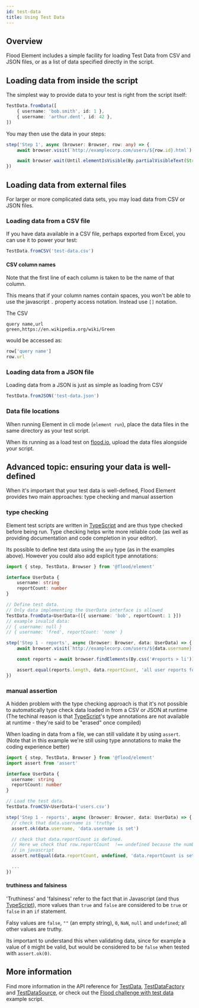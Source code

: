 ```yaml
---
id: test-data
title: Using Test Data
---
```


## Overview

Flood Element includes a simple facility for loading Test Data from CSV and JSON files, or as a list of data specified directly in the script.

## Loading data from inside the script

The simplest way to provide data to your test is right from the script itself:

```typescript
TestData.fromData([
	{ username: 'bob.smith', id: 1 },
	{ username: 'arthur.dent', id: 42 },
])
```

You may then use the data in your steps:

```typescript
step('Step 1', async (browser: Browser, row: any) => {
	await browser.visit(`http://examplecorp.com/users/${row.id}.html`)

	await browser.wait(Until.elementIsVisible(By.partialVisibleText(String(row.id))))
})
```

## Loading data from external files

For larger or more complicated data sets, you may load data from CSV or JSON files.

### Loading data from a CSV file

If you have data available in a CSV file, perhaps exported from Excel, you can use it to power your test:

```typescript
TestData.fromCSV('test-data.csv')
```

#### CSV column names

Note that the first line of each column is taken to be the name of that column.

This means that if your column names contain spaces, you won't be able to use the javascript `.` property access notation.
Instead use `[]` notation.

The CSV

```csv
query name,url
green,https://en.wikipedia.org/wiki/Green
```

would be accessed as:

```typescript
row['query name']
row.url
```

### Loading data from a JSON file

Loading data from a JSON is just as simple as loading from CSV

```typescript
TestData.fromJSON('test-data.json')
```

### Data file locations

When running Element in cli mode (`element run`), place the data files in the same directory as your test script.

When its running as a load test on [flood.io](https://flood.io), upload the data files alongside your script.

## Advanced topic: ensuring your data is well-defined

When it's important that your test data is well-defined, Flood Element provides two main approaches: type checking and manual assertion

### type checking

Element test scripts are written in [TypeScript] and are thus type checked before being run. Type checking helps write more reliable code (as well as providing documentation and code completion in your editor).

Its possible to define test data using the `any` type (as in the examples above). However you could also add explicit type annotations:

```typescript
import { step, TestData, Browser } from '@flood/element'

interface UserData {
	username: string
	reportCount: number
}

// Define test data.
// Only data implementing the UserData interface is allowed
TestData.fromData<UserData>([{ username: 'bob', reportCount: 1 }])
// example invalid data:
// { username: null }
// { username: 'fred', reportCount: 'none' }

step('Step 1 - reports', async (browser: Browser, data: UserData) => {
	await browser.visit(`http://examplecorp.com/users/${data.username}.html`)

	const reports = await browser.findElements(By.css('#reports > li'))

	assert.equal(reports.length, data.reportCount, 'all user reports found')
})
```

### manual assertion

A hidden problem with the type checking approach is that it's not possible to automatically type check data loaded in from a CSV or JSON at runtime (The techinal reason is that [TypeScript]'s type annotations are not available at runtime - they're said to be "erased" once compiled)

When loading in data from a file, we can still validate it by using `assert`. (Note that in this example we're still using type annotations to make the coding experience better)

```typescript
import { step, TestData, Browser } from '@flood/element'
import assert from 'assert'

interface UserData {
  username: string
  reportCount: number
}

// Load the test data.
TestData.fromCSV<UserData>('users.csv')

step('Step 1 - reports', async (browser: Browser, data: UserData) => {
  // check that data.username is 'truthy'
  assert.ok(data.username, 'data.username is set')

  // check that data.reportCount is defined.
  // Here we check that row.reportCount  !== undefined because the number 0 is considered to be 'falsy'
  // in javascript
  assert.notEqual(data.reportCount, undefined, 'data.reportCount is set')

  ...
})
```

#### truthiness and falsiness

'Truthiness' and 'falsiness' refer to the fact that in Javascript (and thus [TypeScript]), more values than `true` and `false` are considered to be `true` or `false` in an `if` statement.

Falsy values are `false`, `""` (an empty string), `0`, `NaN`, `null` and `undefined`; all other values are truthy.

Its important to understand this when validating data, since for example a value of `0` might be valid, but would be considered to be `false` when tested with `assert.ok(0)`.

## More information

Find more information in the API reference for [TestData], [TestDataFactory] and [TestDataSource], or check out the [Flood challenge with test data] example script.

[typescript]: https://www.typescriptlang.org/

<!-- suffix -->

[typescript]: https://www.typescriptlang.org/
[testdata]: ../api/TestData.md#testdata
[testdatafactory]: ../api/TestData.md#testdatafactory
[testdatasource]: ../api/TestData.md#testdatasource
[flood challenge with test data]: https://github.com/flood-io/element/blob/stable/examples/flood-challenge.ts
